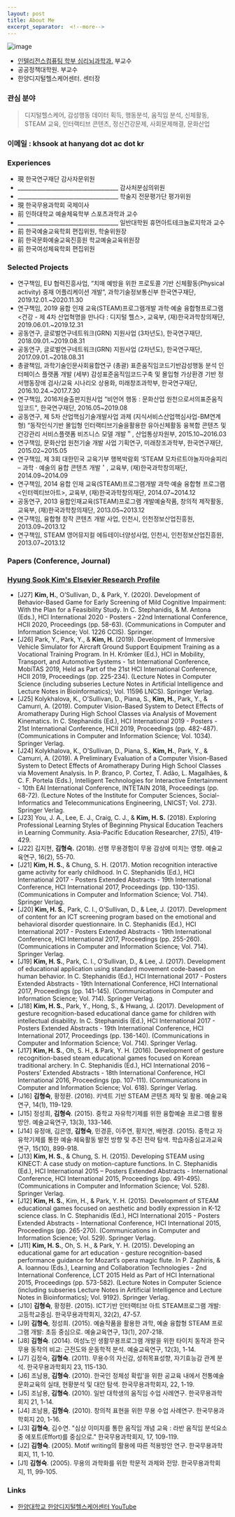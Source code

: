 ```yaml
---
layout: post
title: About Me
excerpt_separator:  <!--more-->
---
```


![image](https://github.com/Rugger12/hyungsook/blob/master/img/me.jpg?raw=true "It's me")


* <a href="https://www.hanyang.ac.kr/web/www/cognition?p_p_id=introDept_WAR_introDeptportlet&p_p_lifecycle=0&p_p_col_id=column-1&p_p_col_count=1&_introDept_WAR_introDeptportlet_action=view&_introDept_WAR_introDeptportlet_sTab=3&" target="_blank">인텔리전스컴퓨팅 학부 심리뇌과학과.</a> 부교수
* 공공정책대학원. 부교수
* 한양디지털헬스케어센터. 센터장

### 관심 분야
<blockquote>
  <p>디지털헬스케어, 감성행동 데이터 획득, 행동분석, 움직임 분석, 신체활동, STEAM 교육, 인터랙티브 콘텐츠, 정신건강문제, 사회문제해결, 문화산업</p>
</blockquote>


<a name="contacts"></a>
### 이메일 : khsook at hanyang dot ac dot kr

### Experiences
*  現 한국연구재단	감사자문위원
*   ____________________________________  감사처분심의위원
*   ____________________________________  학술지 전문평가단 평가위원
*  現 한국무용과학회	국제이사
*  前 인하대학교 예술체육학부 스포츠과학과 교수
*  ____________________________________ 일반대학원 휴먼아트테크놀로지학과 교수
*  前 한국예술교육학회	편집위원, 학술위원장
*  前 한국문화예술교육진흥원	학교예술교육위원장 
*  前 한국여성체육학회	편집위원



<a name="projects"></a>
### Selected Projects
* 연구책임, EU 협력진흥사업, “치매 예방을 위한 프로토콜 기반 신체활동(Physical activity) 중재 어플리케이션 개발”, 과학기술정보통신부
한국연구재단, 2019.12.01.~2020.11.30 
* 연구책임, 2019 융합 인재 교육(STEAM)프로그램개발 과학·예술 융합형프로그램 <건강 - 제 4차 산업혁명을 만나다 : 디지털 헬스>, 교육부, (재)한국과학창의재단, 2019.06.01.~2019.12.31
* 공동연구, 글로벌연구네트워크(GRN) 지원사업 (3차년도), 한국연구재단, 2018.09.01.~2019.08.31
* 공동연구, 글로벌연구네트워크(GRN) 지원사업 (2차년도), 한국연구재단, 2017.09.01.~2018.08.31
* 총괄책임, 과학기술인문사회융합연구 (총괄) 표준움직임코드기반감성행동 분석 인터페이스 플랫폼 개발 (세부) 감성표준움직임코드구축 및 몰입형 가상환경 기반 정서행동장애 검사/교육 시나리오 상용화, 미래창조과학부, 한국연구재단, 2016.10.24.~2017.7.30
* 연구책임, 2016저술출판지원사업 “비언어 행동 : 문화산업 원천으로서의표준움직임코드", 한국연구재단, 2016.05~2019.08 
* 공동연구, 제 5차 산업핵심기술개발사업 과제 (지식서비스산업핵심사업-BM연계형) “동작인식기반 몰입형 인터랙티브기술을활용한 유아신체활동 융복합 콘텐츠 및 건강관리 서비스플랫폼 비즈니스 모델 개발＂, 산업통상자원부, 2015.10~2016.03
* 연구책임, 문화산업 원천기술 개발 사업 기획연구, 미래창조과학부, 한국연구재단, 2015.02~2015.05
* 연구책임, 제 3회 대한민국 교육기부 행복박람회 ‘STEAM 모차르트야놀자마술피리 – 과학 · 예술의 융합 콘텐츠 개발＇, 교육부, (재)한국과학창의재단, 2014.09~2014.09
* 연구책임, 2014 융합 인재 교육(STEAM)프로그램개발 과학·예술 융합형 프로그램 <인터렉티브아트>, 교육부, (재)한국과학창의재단, 2014.07~2014.12
* 공동연구, 2013 융합인재교육(STEAM)프로그램 개발예술작품, 창의적 제작활동, 교육부, (재)한국과학창의재단, 2013.05~2013.12
* 연구책임, 융합형 창작 콘텐츠 개발 사업, 인천시, 인천정보산업진흥원, 2013.09~2013.12
* 연구책임, STEAM 영어뮤지컬 에듀테이너양성사업, 인천시, 인천정보산업진흥원, 2013.07~2013.12


<a name="papers"></a>
### Papers (Conference, Journal)
### <a href="https://hanyang.elsevierpure.com/en/persons/hyung-sook-kim" target="_blank">Hyung Sook Kim's Elsevier Research Profile </a>
* [J27] **Kim, H.**, O’Sullivan, D., & Park, Y. (2020). Development of Behavior-Based Game for Early Screening of Mild Cognitive Impairment: With the Plan for a Feasibility Study. In C. Stephanidis, & M. Antona (Eds.), HCI International 2020 - Posters - 22nd International Conference, HCII 2020, Proceedings (pp. 58-63). (Communications in Computer and Information Science; Vol. 1226 CCIS). Springer.
* [J26] Park, Y., Park, Y., & **Kim, H.** (2019). Development of Immersive Vehicle Simulator for Aircraft Ground Support Equipment Training as a Vocational Training Program. In H. Krömker (Ed.), HCI in Mobility, Transport, and Automotive Systems - 1st International Conference, MobiTAS 2019, Held as Part of the 21st HCI International Conference, HCII 2019, Proceedings (pp. 225-234). (Lecture Notes in Computer Science (including subseries Lecture Notes in Artificial Intelligence and Lecture Notes in Bioinformatics); Vol. 11596 LNCS). Springer Verlag.
* [J25] Kolykhalova, K., O’Sullivan, D., Piana, S., **Kim, H.**, Park, Y., & Camurri, A. (2019). Computer Vision-Based System to Detect Effects of Aromatherapy During High School Classes via Analysis of Movement Kinematics. In C. Stephanidis (Ed.), HCI International 2019 - Posters - 21st International Conference, HCII 2019, Proceedings (pp. 482-487). (Communications in Computer and Information Science; Vol. 1034). Springer Verlag.
* [J24] Kolykhalova, K., O’Sullivan, D., Piana, S., **Kim, H.**, Park, Y., & Camurri, A. (2019). A Preliminary Evaluation of a Computer Vision-Based System to Detect Effects of Aromatherapy During High School Classes via Movement Analysis. In P. Branco, P. Cortez, T. Adão, L. Magalhães, & C. F. Portela (Eds.), Intelligent Technologies for Interactive Entertainment - 10th EAI International Conference, INTETAIN 2018, Proceedings (pp. 68-72). (Lecture Notes of the Institute for Computer Sciences, Social-Informatics and Telecommunications Engineering, LNICST; Vol. 273). Springer Verlag.
* [J23] You, J. A., Lee, E. J., Craig, C. J., & **Kim, H. S.** (2018). Exploring Professional Learning Styles of Beginning Physical Education Teachers in Learning Community. Asia-Pacific Education Researcher, 27(5), 419-429.
* [J22] 김지현, **김형숙.** (2018). 선행 무용경험이 무용 감상에 미치는 영향. 예술교육연구, 16(2), 55-70.
* [J21] **Kim, H. S.**, & Chung, S. H. (2017). Motion recognition interactive game activity for early childhood. In C. Stephanidis (Ed.), HCI International 2017 - Posters Extended Abstracts - 19th International Conference, HCI International 2017, Proceedings (pp. 130-135). (Communications in Computer and Information Science; Vol. 714). Springer Verlag.
* [J20] **Kim, H. S.**, Park, C. I., O’Sullivan, D., & Lee, J. (2017). Development of content for an ICT screening program based on the emotional and behavioral disorder questionnaire. In C. Stephanidis (Ed.), HCI International 2017 - Posters Extended Abstracts - 19th International Conference, HCI International 2017, Proceedings (pp. 255-260). (Communications in Computer and Information Science; Vol. 714). Springer Verlag.
* [J19] **Kim, H. S.**, Park, C. I., O’Sullivan, D., & Lee, J. (2017). Development of educational application using standard movement code-based on human behavior. In C. Stephanidis (Ed.), HCI International 2017 - Posters Extended Abstracts - 19th International Conference, HCI International 2017, Proceedings (pp. 141-145). (Communications in Computer and Information Science; Vol. 714). Springer Verlag.
* [J18] **Kim, H. S.**, Park, Y., Hong, S., & Hwang, J. (2017). Development of gesture recognition-based educational dance game for children with intellectual disability. In C. Stephanidis (Ed.), HCI International 2017 - Posters Extended Abstracts - 19th International Conference, HCI International 2017, Proceedings (pp. 136-140). (Communications in Computer and Information Science; Vol. 714). Springer Verlag.
* [J17] **Kim, H. S.**, Oh, S. H., & Park, Y. H. (2016). Development of gesture recognition-based steam educational games focused on Korean traditional archery. In C. Stephanidis (Ed.), HCI International 2016 – Posters’ Extended Abstracts - 18th International Conference, HCI International 2016, Proceedings (pp. 107-111). (Communications in Computer and Information Science; Vol. 618). Springer Verlag.
* [J16] **김형숙**, 황정환. (2016). 키넥트 기반 STEAM 콘텐츠 제작 및 활용. 예술교육연구, 14(1), 119-129.
* [J15] 정성희, **김형숙**. (2015). 중학교 자유학기제를 위한 융합예술 프로그램 활용방안. 예술교육연구, 13(3), 133-146.
* [J14] 유정애, 김은영, **김형숙**, 민경훈, 이주연, 황지연, 배현경. (2015). 중학교 자유학기제를 통한 예술·체육활동 발전 방향 및 추진 전략 탐색. 학습자중심교과교육연구, 15(10), 899-918.
* [J13] **Kim, H. S.**, & Chung, S. H. (2015). Developing STEAM using KINECT: A case study on motion-capture functions. In C. Stephanidis (Ed.), HCI International 2015 – Posters Extended Abstracts - International Conference, HCI International 2015, Proceedings (pp. 491-495). (Communications in Computer and Information Science; Vol. 528). Springer Verlag.
* [J12] **Kim, H. S.**, Kim, H., & Park, Y. H. (2015). Development of STEAM educational games focused on aesthetic and bodily expression in K-12 science class. In C. Stephanidis (Ed.), HCI International 2015 - Posters Extended Abstracts - International Conference, HCI International 2015, Proceedings (pp. 265-270). (Communications in Computer and Information Science; Vol. 529). Springer Verlag.
* [J11] **Kim, H. S.**, Oh, S. H., & Park, Y. H. (2015). Developing an educational game for art education - gesture recognition-based performance guidance for Mozart’s opera magic flute. In P. Zaphiris, & A. Ioannou (Eds.), Learning and Collaboration Technologies - 2nd International Conference, LCT 2015 Held as Part of HCI International 2015, Proceedings (pp. 573-582). (Lecture Notes in Computer Science (including subseries Lecture Notes in Artificial Intelligence and Lecture Notes in Bioinformatics); Vol. 9192). Springer Verlag.
* [J10] **김형숙**, 황정환. (2015). ICT기반 인터랙티브 아트 STEAM프로그램 개발: 고등학교중심. 한국무용과학회지, 32(2), 47-57.
* [J9] **김형숙**, 정성희. (2015). 예술작품을 활용한 과학, 예술 융합형 STEAM 프로그램 개발: 초등 중심으로. 예술교육연구, 13(1), 207-218.
* [J8] **김형숙**. (2014). 여성노인 생활무용프로그램 개발을 위한 타이치 동작과 한국무용 동작의 비교: 근전도와 운동학적 분석. 예술교육연구, 12(3), 1-14.
* [J7] 김정숙, **김형숙**. (2011). 무용수의 자신감, 성취목표성향, 자기효능감 관계 분석. 한국무용과학회지 23, 115-130.
* [J6] 조남용, **김형숙**. (2010). 한국인 정체성 확립'을 위한 공교육 내에서 전통예술문화교육의 실태, 현황분석 및 대안 탐색. 한국무용과학회지, 22, 1-19.
* [J5] 조남용, **김형숙**. (2010). 일반 대학생의 움직임 수업 사례연구. 한국무용과학회지 21, 1-14.
* [J4] 조남용, **김형숙**. (2010). 창의적 표현을 위한 무용 수업 사례연구. 한국무용과학회지 20, 1-16.
* [J3] **김형숙**, 김수연. "심상 이미지를 통한 움직임 개념 교육 : 라반 움직임 분석요소 중 에포트(Effort)를 중심으로." 한국무용과학회지, 17, 109-119.
* [J2] **김형숙**. (2005). Motif writing의 활용에 따른 적용방안 연구. 한국무용과학회지, 11, 1-10.
* [J1] **김형숙**. (2005). 무용의 과학화를 위한 학문적 과제와 전망. 한국무용과학회지, 11, 99-105.

<a name="links"></a>
### Links
*  <a href="https://www.youtube.com/watch?v=jPvcabDywp8" target="_blank">한양대학교 한양디지털헬스케어센터 YouTube</a>

